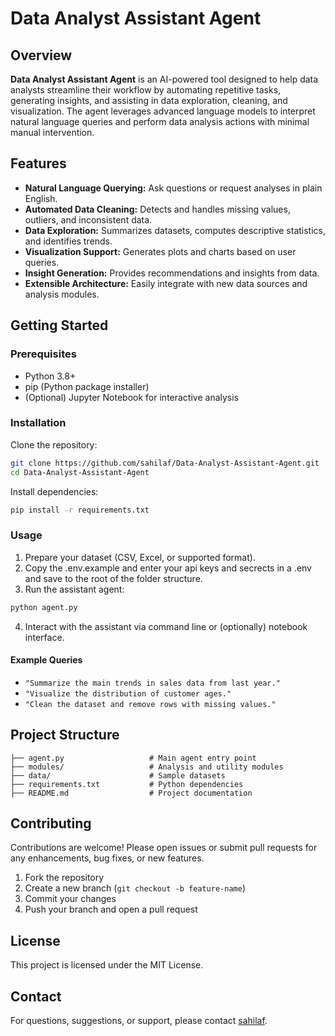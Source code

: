 # Data Analyst Assistant Agent

## Overview

**Data Analyst Assistant Agent** is an AI-powered tool designed to help data analysts streamline their workflow by automating repetitive tasks, generating insights, and assisting in data exploration, cleaning, and visualization. The agent leverages advanced language models to interpret natural language queries and perform data analysis actions with minimal manual intervention.

## Features

- **Natural Language Querying:** Ask questions or request analyses in plain English.
- **Automated Data Cleaning:** Detects and handles missing values, outliers, and inconsistent data.
- **Data Exploration:** Summarizes datasets, computes descriptive statistics, and identifies trends.
- **Visualization Support:** Generates plots and charts based on user queries.
- **Insight Generation:** Provides recommendations and insights from data.
- **Extensible Architecture:** Easily integrate with new data sources and analysis modules.

## Getting Started

### Prerequisites

- Python 3.8+
- pip (Python package installer)
- (Optional) Jupyter Notebook for interactive analysis

### Installation

Clone the repository:

```bash
git clone https://github.com/sahilaf/Data-Analyst-Assistant-Agent.git
cd Data-Analyst-Assistant-Agent
```

Install dependencies:

```bash
pip install -r requirements.txt
```

### Usage

1. Prepare your dataset (CSV, Excel, or supported format).
2. Copy the .env.example and enter your api keys and secrects in a .env and save to the root of the folder structure.
3. Run the assistant agent:

```bash
python agent.py
```

4. Interact with the assistant via command line or (optionally) notebook interface.

#### Example Queries

- `"Summarize the main trends in sales data from last year."`
- `"Visualize the distribution of customer ages."`
- `"Clean the dataset and remove rows with missing values."`

## Project Structure

```
├── agent.py                   # Main agent entry point
├── modules/                   # Analysis and utility modules
├── data/                      # Sample datasets
├── requirements.txt           # Python dependencies
├── README.md                  # Project documentation
```

## Contributing

Contributions are welcome! Please open issues or submit pull requests for any enhancements, bug fixes, or new features.

1. Fork the repository
2. Create a new branch (`git checkout -b feature-name`)
3. Commit your changes
4. Push your branch and open a pull request

## License

This project is licensed under the MIT License.

## Contact

For questions, suggestions, or support, please contact [sahilaf](https://github.com/sahilaf).
